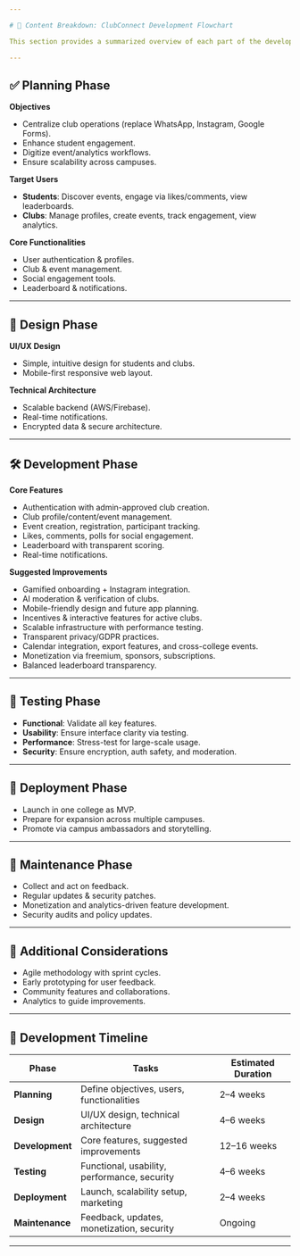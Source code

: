 ```yaml
---

# 📄 Content Breakdown: ClubConnect Development Flowchart

This section provides a summarized overview of each part of the development flowchart and Markdown file, ensuring all essential elements are addressed clearly.

---
```


## ✅ Planning Phase

**Objectives**
- Centralize club operations (replace WhatsApp, Instagram, Google Forms).
- Enhance student engagement.
- Digitize event/analytics workflows.
- Ensure scalability across campuses.

**Target Users**
- **Students**: Discover events, engage via likes/comments, view leaderboards.
- **Clubs**: Manage profiles, create events, track engagement, view analytics.

**Core Functionalities**
- User authentication & profiles.
- Club & event management.
- Social engagement tools.
- Leaderboard & notifications.

---

## 🎨 Design Phase

**UI/UX Design**
- Simple, intuitive design for students and clubs.
- Mobile-first responsive web layout.

**Technical Architecture**
- Scalable backend (AWS/Firebase).
- Real-time notifications.
- Encrypted data & secure architecture.

---

## 🛠 Development Phase

**Core Features**
- Authentication with admin-approved club creation.
- Club profile/content/event management.
- Event creation, registration, participant tracking.
- Likes, comments, polls for social engagement.
- Leaderboard with transparent scoring.
- Real-time notifications.

**Suggested Improvements**
- Gamified onboarding + Instagram integration.
- AI moderation & verification of clubs.
- Mobile-friendly design and future app planning.
- Incentives & interactive features for active clubs.
- Scalable infrastructure with performance testing.
- Transparent privacy/GDPR practices.
- Calendar integration, export features, and cross-college events.
- Monetization via freemium, sponsors, subscriptions.
- Balanced leaderboard transparency.

---

## 🧪 Testing Phase

- **Functional**: Validate all key features.
- **Usability**: Ensure interface clarity via testing.
- **Performance**: Stress-test for large-scale usage.
- **Security**: Ensure encryption, auth safety, and moderation.

---

## 🚀 Deployment Phase

- Launch in one college as MVP.
- Prepare for expansion across multiple campuses.
- Promote via campus ambassadors and storytelling.

---

## 🔧 Maintenance Phase

- Collect and act on feedback.
- Regular updates & security patches.
- Monetization and analytics-driven feature development.
- Security audits and policy updates.

---

## 🔁 Additional Considerations

- Agile methodology with sprint cycles.
- Early prototyping for user feedback.
- Community features and collaborations.
- Analytics to guide improvements.

---

## 📅 Development Timeline

| Phase        | Tasks                                     | Estimated Duration |
|--------------|-------------------------------------------|---------------------|
| **Planning**     | Define objectives, users, functionalities   | 2–4 weeks           |
| **Design**       | UI/UX design, technical architecture       | 4–6 weeks           |
| **Development**  | Core features, suggested improvements      | 12–16 weeks         |
| **Testing**      | Functional, usability, performance, security| 4–6 weeks           |
| **Deployment**   | Launch, scalability setup, marketing       | 2–4 weeks           |
| **Maintenance**  | Feedback, updates, monetization, security  | Ongoing             |

---


